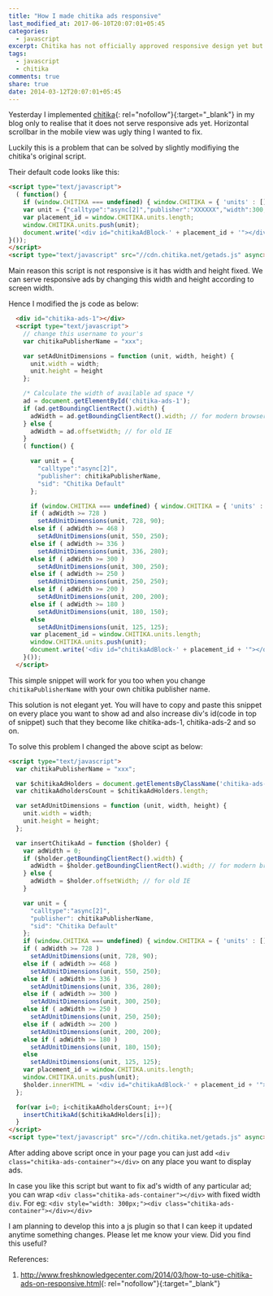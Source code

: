 ```yaml
---
title: "How I made chitika ads responsive"
last_modified_at: 2017-06-10T20:07:01+05:45
categories:
  - javascript
excerpt: Chitika has not officially approved responsive design yet but we can tweak it's script safely to serve responsive ads on our site.
tags:
  - javascript
  - chitika
comments: true
share: true
date: 2014-03-12T20:07:01+05:45
---
```


Yesterday I implemented [chitika](http://www.chitika.com/publishers/apply?refid=prakash_arsenal){: rel="nofollow"}{:target="_blank"} in my blog only to realise that it does not serve responsive ads yet. Horizontal scrollbar in the mobile view was ugly thing I wanted to fix.

Luckily this is a problem that can be solved by slightly modifiying the chitika's original script.

Their default code looks like this:

```html
<script type="text/javascript">
  ( function() {
    if (window.CHITIKA === undefined) { window.CHITIKA = { 'units' : [] }; };
    var unit = {"calltype":"async[2]","publisher":"XXXXXX","width":300,"height":250,"sid":"Chitika Default"};
    var placement_id = window.CHITIKA.units.length;
    window.CHITIKA.units.push(unit);
    document.write('<div id="chitikaAdBlock-' + placement_id + '"></div>');
}());
</script>
<script type="text/javascript" src="//cdn.chitika.net/getads.js" async></script>
```

Main reason this script is not responsive is it has width and height fixed. We can serve responsive ads by changing this width and height according to screen width.

Hence I modified the js code as below:

```html
  <div id="chitika-ads-1"></div>
  <script type="text/javascript">
    // change this username to your's
    var chitikaPublisherName = "xxx";

    var setAdUnitDimensions = function (unit, width, height) {
      unit.width = width;
      unit.height = height
    };

    /* Calculate the width of available ad space */
    ad = document.getElementById('chitika-ads-1');
    if (ad.getBoundingClientRect().width) {
      adWidth = ad.getBoundingClientRect().width; // for modern browsers
    } else {
      adWidth = ad.offsetWidth; // for old IE
    }
    ( function() {

      var unit = {
        "calltype":"async[2]",
        "publisher": chitikaPublisherName,
        "sid": "Chitika Default"
      };

      if (window.CHITIKA === undefined) { window.CHITIKA = { 'units' : [] }; };
      if ( adWidth >= 728 )
        setAdUnitDimensions(unit, 728, 90);
      else if ( adWidth >= 468 )
        setAdUnitDimensions(unit, 550, 250);
      else if ( adWidth >= 336 )
        setAdUnitDimensions(unit, 336, 280);
      else if ( adWidth >= 300 )
        setAdUnitDimensions(unit, 300, 250);
      else if ( adWidth >= 250 )
        setAdUnitDimensions(unit, 250, 250);
      else if ( adWidth >= 200 )
        setAdUnitDimensions(unit, 200, 200);
      else if ( adWidth >= 180 )
        setAdUnitDimensions(unit, 180, 150);
      else
        setAdUnitDimensions(unit, 125, 125);
      var placement_id = window.CHITIKA.units.length;
      window.CHITIKA.units.push(unit);
      document.write('<div id="chitikaAdBlock-' + placement_id + '"></div>');
    }());
  </script>
```

This simple snippet will work for you too when you change `chitikaPublisherName` with your own chitika publisher name.

This solution is not elegant yet. You will have to copy and paste this snippet on every place you want to show ad and also increase div's id(code in top of snippet) such that they become like  chitika-ads-1, chitika-ads-2 and so on.

To solve this problem I changed the above scipt as below:

```html
<script type="text/javascript">
  var chitikaPublisherName = "xxx";

  var $chitikaAdHolders = document.getElementsByClassName('chitika-ads-container');
  var chitikaAdholdersCount = $chitikaAdHolders.length;

  var setAdUnitDimensions = function (unit, width, height) {
    unit.width = width;
    unit.height = height;
  };

  var insertChitikaAd = function ($holder) {
    var adWidth = 0;
    if ($holder.getBoundingClientRect().width) {
      adWidth = $holder.getBoundingClientRect().width; // for modern browsers
    } else {
      adWidth = $holder.offsetWidth; // for old IE
    }

    var unit = {
      "calltype":"async[2]",
      "publisher": chitikaPublisherName,
      "sid": "Chitika Default"
    };
    if (window.CHITIKA === undefined) { window.CHITIKA = { 'units' : [] }; };
    if ( adWidth >= 728 )
      setAdUnitDimensions(unit, 728, 90);
    else if ( adWidth >= 468 )
      setAdUnitDimensions(unit, 550, 250);
    else if ( adWidth >= 336 )
      setAdUnitDimensions(unit, 336, 280);
    else if ( adWidth >= 300 )
      setAdUnitDimensions(unit, 300, 250);
    else if ( adWidth >= 250 )
      setAdUnitDimensions(unit, 250, 250);
    else if ( adWidth >= 200 )
      setAdUnitDimensions(unit, 200, 200);
    else if ( adWidth >= 180 )
      setAdUnitDimensions(unit, 180, 150);
    else
      setAdUnitDimensions(unit, 125, 125);
    var placement_id = window.CHITIKA.units.length;
    window.CHITIKA.units.push(unit);
    $holder.innerHTML = '<div id="chitikaAdBlock-' + placement_id + '"></div>';
  };

  for(var i=0; i<chitikaAdholdersCount; i++){
    insertChitikaAd($chitikaAdHolders[i]);
  }
</script>
<script type="text/javascript" src="//cdn.chitika.net/getads.js" async></script>
```

After adding above script once in your page you can just add `<div class="chitika-ads-container"></div>` on any place you want to display ads.

In case you like this script but want to fix ad's width of any particular ad; you can wrap `<div class="chitika-ads-container"></div>` with fixed width `div`. For eg: `<div style="width: 300px;"><div class="chitika-ads-container"></div></div>`

I am planning to develop this into a js plugin so that I can keep it updated anytime something changes. Please let me know your view. Did you find this useful?

References:

1. <http://www.freshknowledgecenter.com/2014/03/how-to-use-chitika-ads-on-responsive.html>{: rel="nofollow"}{:target="_blank"}
